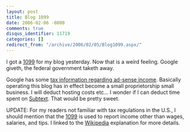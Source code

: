 ```yaml
---
layout: post
title: Blog 1099
date: 2006-02-06 -0800
comments: true
disqus_identifier: 11719
categories: []
redirect_from: "/archive/2006/02/05/Blog1099.aspx/"
---
```


I got a [1099](http://en.wikipedia.org/wiki/Form_1099 "IRS Tax Form")
for my blog yesterday. Now that is a weird feeling. Google giveth, the
federal government taketh away.

Google has some [tax information regarding ad-sense
income](https://www.google.com/adsense/taxinfo "Google Adsense Tax Information").
Basically operating this blog has in effect become a small
proprietorship small business. I will deduct hosting costs etc... I
wonder if I can deduct time spent on
[Subtext](http://subtextproject.com/ "Subtext Project Website"). That
would be pretty sweet.

UPDATE: For my readers not familiar with tax regulations in the U.S., I
should mention that the
[1099](http://en.wikipedia.org/wiki/Form_1099 "IRS Tax Form") is used to
report income other than wages, salaries, and tips. I linked to the
[Wikipedia](http://en.wikipedia.org/ "Wikipedia Online Encyclopedia")
explanation for more details.

